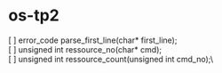 # os-tp2
[ ] error_code parse_first_line(char* first_line);\
[ ] unsigned int ressource_no(char* cmd);\
[ ] unsigned int ressource_count(unsigned int cmd_no);\
